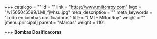 +++
catalogo = ""
id = ""
link = "https://www.miltonroy.com"
logo = "/v1565046599/LMI_fjwhsu.jpg"
meta_description = ""
meta_keywords = "Todo en bombas dosificadoras"
title = "LMI - MiltonRoy"
weight = ""
[menu.principal]
parent = "Marcas"
weight = 1101

+++
**Bombas Dosificadoras**